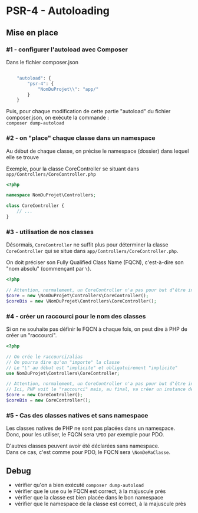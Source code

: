 # PSR-4 - Autoloading

## Mise en place

### #1 - configurer l'autoload avec Composer

Dans le fichier composer.json

```js

    "autoload": {
        "psr-4": {
            "NomDuProjet\\": "app/"
        }
    }
```

Puis, pour chaque modification de cette partie "autoload" du fichier composer.json, on exécute la commande :  
`composer dump-autoload`

### #2 - on "place" chaque classe dans un namespace

Au début de chaque classe, on précise le namespace (dossier) dans lequel elle se trouve

Exemple, pour la classe CoreController se situant dans `app/Controllers/CoreController.php`

```php
<?php

namespace NomDuProjet\Controllers;

class CoreController {
    // ...
}

```

### #3 - utilisation de nos classes

Désormais, `CoreController` ne suffit plus pour déterminer la classe `CoreController` qui se situe dans `app/Controllers/CoreController.php`.

On doit préciser son Fully Qualified Class Name (FQCN), c'est-à-dire son "nom absolu" (commençant par `\`).

```php
<?php

// Attention, normalement, un CoreController n'a pas pour but d'être instancié
$core = new \NomDuProjet\Controllers\CoreController();
$coreBis = new \NomDuProjet\Controllers\CoreController();

```

### #4 - créer un raccourci pour le nom des classes

Si on ne souhaite pas définir le FQCN à chaque fois, on peut dire à PHP de créer un "raccourci".

```php
<?php

// On crée le raccourci/alias
// On pourra dire qu'on "importe" la classe
// Le "\" au début est "implicite" et obligatoirement "implicite"
use NomDuProjet\Controllers\CoreController;

// Attention, normalement, un CoreController n'a pas pour but d'être instancié
// Ici, PHP voit le "raccourci" mais, au final, va créer un instance de \NomDuProjet\Controllers\CoreController
$core = new CoreController();
$coreBis = new CoreController();

```

### #5 - Cas des classes natives et sans namespace

Les classes natives de PHP ne sont pas placées dans un namespace.  
Donc, pour les utiliser, le FQCN sera `\PDO` par exemple pour PDO.

D'autres classes peuvent avoir été déclarées sans namespace.  
Dans ce cas, c'est comme pour PDO, le FQCN sera `\NomDeMaClasse`.


## Debug

- vérifier qu'on a bien exécuté `composer dump-autoload`
- vérifier que le use ou le FQCN est correct, à la majuscule près
- vérifier que la classe est bien placée dans le bon namespace
- vérifier que le namespace de la classe est correct, à la majuscule près
